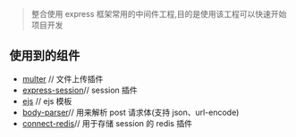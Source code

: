 >整合使用 express 框架常用的中间件工程,目的是使用该工程可以快速开始项目开发

## 使用到的组件
- [multer]() // 文件上传插件
- [express-session]()// session 插件
- [ejs]() // ejs 模板
- [body-parser]()// 用来解析 post 请求体(支持 json、url-encode)
- [connect-redis](https://www.npmjs.com/package/connect-redis)// 用于存储 session 的 redis 插件
